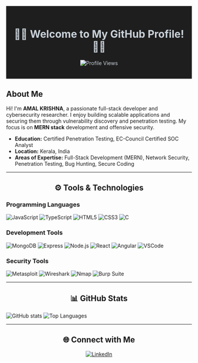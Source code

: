 <div align="center" style="background-color: #1e1e1e; color: #c9d1d9; padding: 20px;">
  <h1>👨‍💻 Welcome to My GitHub Profile! 👨‍💻</h1>
  <p><img src="https://komarev.com/ghpvc/?username=c00LpXer&color=blue" alt="Profile Views"></p>
</div>

## About Me
Hi! I'm **AMAL KRISHNA**, a passionate full-stack developer and cybersecurity researcher. I enjoy building scalable applications and securing them through vulnerability discovery and penetration testing. My focus is on **MERN stack** development and offensive security.

- **Education:** Certified Penetration Testing, EC-Council Certified SOC Analyst
- **Location:** Kerala, India
- **Areas of Expertise:** Full-Stack Development (MERN), Network Security, Penetration Testing, Bug Hunting, Secure Coding

---

<div align="center">
  <h2>⚙️ Tools & Technologies</h2>
</div>

### Programming Languages
![JavaScript](https://img.shields.io/badge/-JavaScript-333?style=flat&logo=javascript)
![TypeScript](https://img.shields.io/badge/-TypeScript-333?style=flat&logo=typescript)
![HTML5](https://img.shields.io/badge/-HTML5-333?style=flat&logo=html5)
![CSS3](https://img.shields.io/badge/-CSS3-333?style=flat&logo=css3)
![C](https://img.shields.io/badge/-C-333?style=flat&logo=c)

### Development Tools
![MongoDB](https://img.shields.io/badge/-MongoDB-333?style=flat&logo=mongodb)
![Express](https://img.shields.io/badge/-Express.js-333?style=flat&logo=express)
![Node.js](https://img.shields.io/badge/-Node.js-333?style=flat&logo=node.js)
![React](https://img.shields.io/badge/-React-333?style=flat&logo=react)
![Angular](https://img.shields.io/badge/-Angular-333?style=flat&logo=angular)
![VSCode](https://img.shields.io/badge/-VSCode-333?style=flat&logo=visual-studio-code)

### Security Tools
![Metasploit](https://img.shields.io/badge/-Metasploit-333?style=flat&logo=metasploit)
![Wireshark](https://img.shields.io/badge/-Wireshark-333?style=flat&logo=wireshark)
![Nmap](https://img.shields.io/badge/-Nmap-333?style=flat&logo=nmap)
![Burp Suite](https://img.shields.io/badge/-Burp%20Suite-333?style=flat&logo=burp-suite)

---

<div align="center">
  <h2>📊 GitHub Stats</h2>
</div>

![GitHub stats](https://github-readme-stats.vercel.app/api?username=C00LPIXER&count_private=false&show_icons=true&theme=dark&bg_color=0d1117&title_color=ffffff&text_color=ffffff&icon_color=f0f6fc)          ![Top Languages](https://github-readme-stats.vercel.app/api/top-langs/?username=c00LpXer&layout=compact&theme=dark&bg_color=0d1117&title_color=ffffff&text_color=ffffff)

---

<div align="center">
  <h2>🌐 Connect with Me</h2>
  <a href="https://www.linkedin.com/in/amalkrishanp"> 
    <img src="https://img.shields.io/badge/-LinkedIn-0077B5?style=flat&logo=linkedin" alt="LinkedIn">
  </a>
</div>
